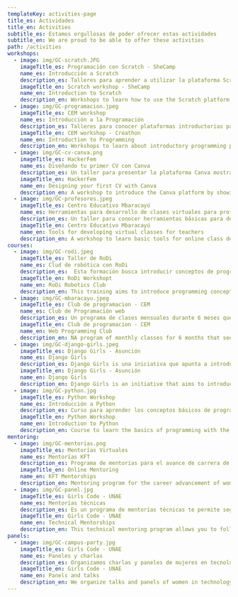 ```yaml
---
templateKey: activities-page
title_es: Actividades
title_en: Activities
subtitle_es: Estamos orgullosas de poder ofrecer estas actividades
subtitle_en: We are proud to be able to offer these activities
path: /activities
workshops:
  - image: img/GC-scratch.JPG
    imageTitle_es: Programación con Scratch - SheCamp
    name_es: Introducción a Scratch
    description_es: Talleres para aprender a utilizar la plataforma Scratch, reconocer la interfaz de bloques de programación, y las diferentes   funcionalidades. Las alumnas aprenden a crear algoritmos utilizando los bloques de Scratch.
    imageTitle_en: Scratch workshop - SheCamp
    name_en: Introduction to Scratch
    description_en: Workshops to learn how to use the Scratch platform, recognize the programming blocks interface, and the different functionalities. Students learn to create algorithms using the Scratch blocks.
  - image: img/GC-programacion.jpeg
    imageTitle_es: CEM workshop
    name_es: Introducción a la Programación
    description_es: Talleres para conocer plataformas introductorias para programación como Scratch y Code.org Las alumnas aprenden conceptos básicos de algoritmos, lenguajes de programación, y programación de computadoras
    imageTitle_en: CEM workshop - Creathon
    name_en: Introduction to Programming
    description_en: Workshops to learn about introductory programming platforms such as Scratch and Code.org. Students learn basic concepts of algorithms, programming languages, and computer programming.
  - image: img/GC-cv-canva.png
    imageTitle_es: HackerFem
    name_es: Diseñando tu primer CV con Canva
    description_es: Un taller para presentar la plataforma Canva mostrando las secciones y herramientas disponibles para diseño y plantillas. Las alumnas aprenden sobre las buenas prácticas para elaborar una hoja de vida personal.
    imageTitle_en: HackerFem
    name_en: Designing your first CV with Canva
    description_en: A workshop to introduce the Canva platform by showing the sections and tools available for design and templates. Students learn about best practices for developing a personal resume.
  - image: img/GC-profesores.jpeg
    imageTitle_es: Centro Educativo Mbaracayú
    name_es: Herramientas para desarrollo de clases virtuales para profesores 
    description_es: Un taller para conocer herramientas básicas para desarrollo de clase en línea como Google Classroom y Zoom.
    imageTitle_en: Centro Educativo Mbaracayú
    name_en: Tools for developing virtual classes for teachers
    description_en: A workshop to learn basic tools for online class development such as Google Classroom and Zoom.
courses:
  - image: img/GC-rodi.jpeg
    imageTitle_es: Taller de RoDi
    name_es: Clud de robótica con RoDi
    description_es:  Esta formación busca introducir conceptos de programación para el desarrollo del pensamiento en niñas/os, promover y estimular la creatividad a través de la colaboración e intercambio para imaginar, crear y programar.
    imageTitle_en: RoDi Workshopt
    name_en: RoDi Robotics Club
    description_en: This training aims to introduce programming concepts for the development of thinking in children, promote and stimulate creativity through collaboration and exchange to imagine, create and program.
  - image: img/GC-mbaracayu.jpeg
    imageTitle_es: Club de programacion - CEM
    name_es: Club de Programación web
    description_es: Un programa de clases mensuales durante 6 meses que busca introducir a chicas y mujeres al mundo de la programación web mediante clases prácticas de html, css y javascript. 
    imageTitle_en: Club de programacion - CEM
    name_en: Web Programming Club
    description_en: NA program of monthly classes for 6 months that seeks to introduce girls and women to the world of web programming through practical classes in html, css and javascript.
  - image: img/GC-django-girls.jpeg
    imageTitle_es: Django Girls - Asunción
    name_es: Django Girls
    description_es: Django Girls is una iniciativa que apunta a introducir a mujeres que nunca programaron antes al mundo de la tecnología, y así promover la diversidad. Organizamos un taller de 2 días para invitar a chicas a unirse y aprender cómo está construido el Internet a través del uso de HTML, CSS, Python y Django.
    imageTitle_en: Django Girls - Asunción
    name_en: Django Girls
    description_en: Django Girls is an initiative that aims to introduce women who have never programmed before to the world of technology, and thus promote diversity We organized a 2-day workshop to invite girls to join and learn how the Internet is built through the use of HTML, CSS, Python and Django.
  - image: img/GC-python.jpg
    imageTitle_es: Python Workshop
    name_es: Introducción a Python
    description_es: Curso para aprender los conceptos básicos de programación con el lenguaje Python. Conocer cómo funciona la computadora y cómo funciona internet. 
    imageTitle_en: Python Workshop
    name_en: Introduction to Python
    description_en: Course to learn the basics of programming with the Python language. Learn how the computer works and how the internet works.
mentoring:
  - image: img/GC-mentorias.png
    imageTitle_es: Mentorías Virtuales
    name_es: Mentorías KFT
    description_es: Programa de mentorías para el avance de carrera de mujeres en tecnología, programación e innovación. Las mentorías se realizan mediante sesiones virtuales de uno a uno entre profesionales senior de estas áreas, y mujeres profesionales o graduadas del colegio que deseen adquirir conocimientos y experiencias relevantes para potenciar sus carreras en estos sectores.
    imageTitle_en: Online Mentoring
    name_en: KFT Mentorships
    description_en: Mentoring program for the career advancement of women in technology, programming and innovation. Mentoring is done through one-on-one virtual sessions between senior professionals in these areas, and professional women or graduates of the school who wish to acquire relevant knowledge and experiences to enhance their careers in these sectors.
  - image: img/GC-panel.jpg
    imageTitle_es: Girls Code - UNAE 
    name_es: Mentorías técnicas
    description_es: Es un programa de mentorías técnicas te permite seguir una ruta de aprendizaje con el acompañamiento suficiente para superar los obstáculos que presenta la formación en línea. Mediante sesiones virtuales de mentoría uno a uno entre profesionales senior de estas áreas y mujeres profesionales o graduadas del colegio que deseen adquirir conocimientos técnicos e programación para potenciar sus carreras en estos sectores.
    imageTitle_en: Girls Code - UNAE 
    name_en: Technical Mentorships
    description_en: This technical mentoring program allows you to follow a learning path with enough support to overcome the obstacles that online training presents.The program is conducted through one-on-one virtual mentoring sessions between senior professionals in these areas and professional women or college graduates who wish to acquire technical knowledge and programming to enhance their careers in these sectors.
panels:
  - image: img/GC-campus-party.jpg
    imageTitle_es: Girls Code - UNAE 
    name_es: Paneles y charlas
    description_es: Organizamos charlas y paneles de mujeres en tecnología para mostrar el trabajo que las mujeres paraguayas están haciendo y animar a otras a hacer lo mismo. 
    imageTitle_en: Girls Code - UNAE 
    name_en: Panels and talks
    description_en: We organize talks and panels of women in technology to showcase the work Paraguayan women are doing and encourage others to do the same.
---
```

